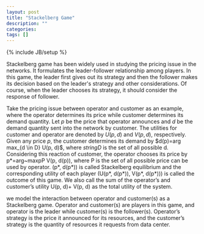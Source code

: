 ```yaml
---
layout: post
title: "Stackelberg Game"
description: ""
categories: 
tags: []
---
```

{% include JB/setup %}

Stackelberg game has been widely used in studying the pricing issue in the networks. It formulates the leader-follower relationship among players. In this game, the leader first gives out its strategy and then the follower makes its decision based on the leader's strategy and other considerations. Of course, when the leader chooses its strategy, it should consider the response of follower.

Take the pricing issue between operator and customer as an example, where the operator determines its price while customer determines its demand quantity. Let $p$ be the price that operator announces and $d$ be the demand quantity sent into the network by customer. The utilities for customer and operator are denoted by $U(p, d)$ and $V(p, d)$, respectively. Given any price $p$, the customer determines its demand by $d(p)=arg max_{d \in D } U(p, d)$, where $string{D}$ is the set of all possible d. Considering this reaction of customer, the operator chooses its price by p*=arg~maxp P V(p, d(p)), where P is the set of all possible price can be used by operator. (p*, d(p*)) is called Stackelberg equilibrium and the corresponding utility of each player (U(p*, d(p*)), V(p*, d(p*))) is called the outcome of this game. We also call the sum of the operator’s and customer’s utility U(p, d)+ V(p, d) as the total utility of the system.

we model the interaction between operator and customer(s) as a Stackelberg game. Operator and customer(s) are players in this game, and operator is the leader while customer(s) is the follower(s). Operator’s strategy is the price it announced for its resources, and the customer’s strategy is the quantity of resources it requests from data center.